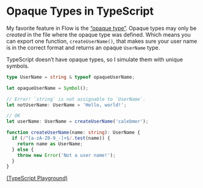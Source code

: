 # Opaque Types in TypeScript

My favorite feature in Flow is the [“opaque type”][flow-opaque-types]. Opaque
types may only be _created_ in the file where the opaque type was defined. Which
means you can export one function, `createUserName()`, that makes sure your user
name is in the correct format and returns an opaque `UserName` type.

[flow-opaque-types]: https://flow.org/en/docs/types/opaque-types

TypeScript doesn’t have opaque types, so I simulate them with unique symbols.

```ts
type UserName = string & typeof opaqueUserName;

let opaqueUserName = Symbol();

// Error! `string` is not assignable to `UserName`.
let notUserName: UserName = 'Hello, world!';

// OK
let userName: UserName = createUserName('calebmer');

function createUserName(name: string): UserName {
  if (/^[a-zA-Z0-9_-]+$/.test(name)) {
    return name as UserName;
  } else {
    throw new Error('Not a user name!');
  }
}
```

[(TypeScript Playground)](<http://www.typescriptlang.org/play/index.html#src=type%20UserName%20%3D%20string%20%26%20typeof%20opaqueUserName%3B%0D%0A%0D%0Alet%20opaqueUserName%20%3D%20Symbol()%3B%0D%0A%0D%0A%2F%2F%20Error!%20%60string%60%20is%20not%20assignable%20to%20%60UserName%60.%0D%0Alet%20notUserName%3A%20UserName%20%3D%20'Hello%2C%20world!'%3B%0D%0A%0D%0A%2F%2F%20OK%0D%0Alet%20userName%3A%20UserName%20%3D%20createUserName('calebmer')%3B%0D%0A%0D%0Afunction%20createUserName(name%3A%20string)%3A%20UserName%20%7B%0D%0A%20%20if%20(%2F%5E%5Ba-zA-Z0-9_-%5D%2B%24%2F.test(name))%20%7B%0D%0A%20%20%20%20return%20name%20as%20UserName%3B%0D%0A%20%20%7D%20else%20%7B%0D%0A%20%20%20%20throw%20new%20Error('Not%20a%20user%20name!')%3B%0D%0A%20%20%7D%0D%0A%7D%0D%0A>)

